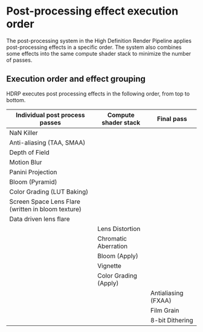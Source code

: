# Post-processing effect execution order

The post-processing system in the High Definition Render Pipeline applies post-processing effects in a specific order. The system also combines some effects into the same compute shader stack to minimize the number of passes.

## Execution order and effect grouping

HDRP executes post processing effects in the following order, from top to bottom.

| Individual post process passes                     | Compute shader stack  | Final pass          |
| -------------------------------------------------- | --------------------- | ------------------- |
| NaN Killer                                         |                       |                     |
| Anti-aliasing (TAA, SMAA)                          |                       |                     |
| Depth of Field                                     |                       |                     |
| Motion Blur                                        |                       |                     |
| Panini Projection                                  |                       |                     |
| Bloom (Pyramid)                                    |                       |                     |
| Color Grading (LUT Baking)                         |                       |                     |
| Screen Space Lens Flare (written in bloom texture) |                       |                     |
| Data driven lens flare                             |                       |                     |
|                                                    | Lens Distortion       |                     |
|                                                    | Chromatic Aberration  |                     |
|                                                    | Bloom (Apply)         |                     |
|                                                    | Vignette              |                     |
|                                                    | Color Grading (Apply) |                     |
|                                                    |                       | Antialiasing (FXAA) |
|                                                    |                       | Film Grain          |
|                                                    |                       | 8-bit Dithering     |